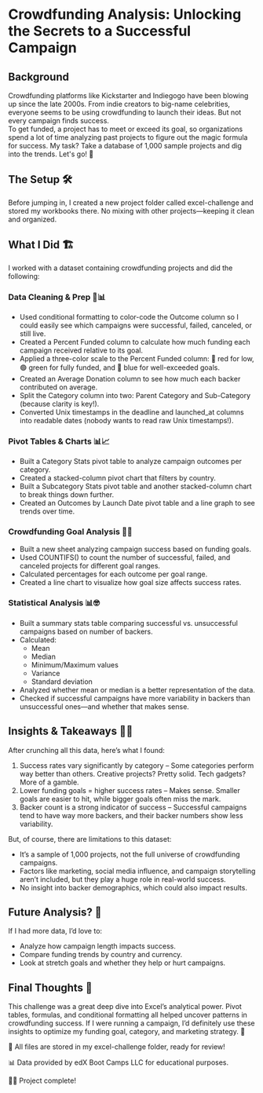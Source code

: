 # Crowdfunding Analysis: Unlocking the Secrets to a Successful Campaign
## Background
Crowdfunding platforms like Kickstarter and Indiegogo have been blowing up since the late 2000s. From indie creators to big-name celebrities, everyone seems to be using crowdfunding to launch their ideas. But not every campaign finds success.  
To get funded, a project has to meet or exceed its goal, so organizations spend a lot of time analyzing past projects to figure out the magic formula for success. My task? Take a database of 1,000 sample projects and dig into the trends. Let's go! 🚀
## The Setup 🛠️
Before jumping in, I created a new project folder called excel-challenge and stored my workbooks there. No mixing with other projects—keeping it clean and organized.
## What I Did 🏗️
I worked with a dataset containing crowdfunding projects and did the following:
### Data Cleaning & Prep 🧼📊
- Used conditional formatting to color-code the Outcome column so I could easily see which campaigns were successful, failed, canceled, or still live.
- Created a Percent Funded column to calculate how much funding each campaign received relative to its goal.
- Applied a three-color scale to the Percent Funded column: 🔴 red for low, 🟢 green for fully funded, and 🔵 blue for well-exceeded goals.
- Created an Average Donation column to see how much each backer contributed on average.
- Split the Category column into two: Parent Category and Sub-Category (because clarity is key!).
- Converted Unix timestamps in the deadline and launched_at columns into readable dates (nobody wants to read raw Unix timestamps!).
### Pivot Tables & Charts 📊📈
- Built a Category Stats pivot table to analyze campaign outcomes per category.
- Created a stacked-column pivot chart that filters by country.
- Built a Subcategory Stats pivot table and another stacked-column chart to break things down further.
- Created an Outcomes by Launch Date pivot table and a line graph to see trends over time.
### Crowdfunding Goal Analysis 🎯💸
- Built a new sheet analyzing campaign success based on funding goals.
- Used COUNTIFS() to count the number of successful, failed, and canceled projects for different goal ranges.
- Calculated percentages for each outcome per goal range.
- Created a line chart to visualize how goal size affects success rates.
### Statistical Analysis 📊🤓
- Built a summary stats table comparing successful vs. unsuccessful campaigns based on number of backers.
- Calculated:
  - Mean 
  - Median 
  - Minimum/Maximum values
  - Variance 
  - Standard deviation
- Analyzed whether mean or median is a better representation of the data.
- Checked if successful campaigns have more variability in backers than unsuccessful ones—and whether that makes sense.
## Insights & Takeaways 🤔💡
After crunching all this data, here’s what I found:
1. Success rates vary significantly by category – Some categories perform way better than others. Creative projects? Pretty solid. Tech gadgets? More of a gamble.
2. Lower funding goals = higher success rates – Makes sense. Smaller goals are easier to hit, while bigger goals often miss the mark.
3. Backer count is a strong indicator of success – Successful campaigns tend to have way more backers, and their backer numbers show less variability.

But, of course, there are limitations to this dataset:
- It’s a sample of 1,000 projects, not the full universe of crowdfunding campaigns.
- Factors like marketing, social media influence, and campaign storytelling aren’t included, but they play a huge role in real-world success.
- No insight into backer demographics, which could also impact results.

## Future Analysis? 🔮
If I had more data, I’d love to:
- Analyze how campaign length impacts success.
- Compare funding trends by country and currency.
- Look at stretch goals and whether they help or hurt campaigns.

## Final Thoughts 💭
This challenge was a great deep dive into Excel’s analytical power. Pivot tables, formulas, and conditional formatting all helped uncover patterns in crowdfunding success. If I were running a campaign, I’d definitely use these insights to optimize my funding goal, category, and marketing strategy. 🚀

📂 All files are stored in my excel-challenge folder, ready for review!

📊 Data provided by edX Boot Camps LLC for educational purposes.

👩‍💻 Project complete!
